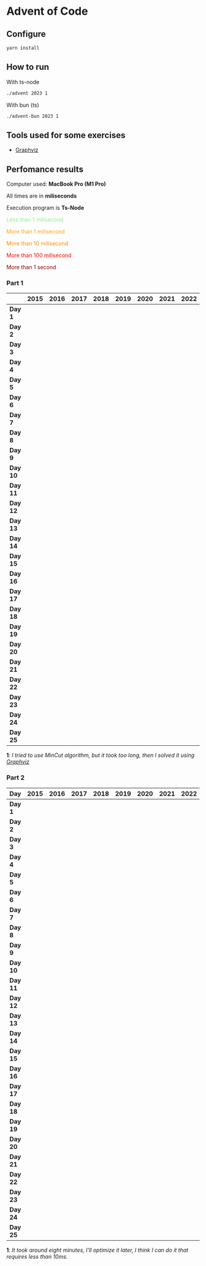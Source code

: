 # Advent of Code

## Configure

```sh
yarn install
```

## How to run

With ts-node

```sh
./advent 2023 1
```

With bun (ts)

```sh
./advent-bun 2023 1
```

## Tools used for some exercises

* [Graphviz](https://graphviz.org)

## Perfomance results

Computer used: **MacBook Pro (M1 Pro)**

All times are in **miliseconds**

Execution program is **Ts-Node**

<span style="color:lightgreen">Less than 1 milisecond</span>

<span style="color:orange">More than 1 milisecond</span>

<span style="color:darkorange">More than 10 milisecond</span>

<span style="color:red">More than 100 milisecond</span>

<span style="color:darkred">More than 1 second</span>


### Part 1

|            | **2015** | **2016** | **2017** | **2018** | **2019** | **2020** | **2021** | **2022** | **2023**                                                |
|------------|----------|----------|----------|----------|----------|----------|----------|----------|---------------------------------------------------------|
| **Day 1**  |          |          |          |          |          |          |          |          | <span style="color:lightgreen">_0.693_</span>           |
| **Day 2**  |          |          |          |          |          |          |          |          | <span style="color:lightgreen">_0.110_</span>           |
| **Day 3**  |          |          |          |          |          |          |          |          | <span style="color:orange">_3.505_</span>               |
| **Day 4**  |          |          |          |          |          |          |          |          | <span style="color:lightgreen">_0.497_</span>           |
| **Day 5**  |          |          |          |          |          |          |          |          | <span style="color:lightgreen">_0.337_</span>           |
| **Day 6**  |          |          |          |          |          |          |          |          | <span style="color:lightgreen">_0.044_</span>           |
| **Day 7**  |          |          |          |          |          |          |          |          | <span style="color:orange">_2.694_</span>               |
| **Day 8**  |          |          |          |          |          |          |          |          | <span style="color:orange">_1.380_</span>               |
| **Day 9**  |          |          |          |          |          |          |          |          | <span style="color:orange">_2.443_</span>               |
| **Day 10** |          |          |          |          |          |          |          |          | <span style="color:orange">_1.753_</span>               |
| **Day 11** |          |          |          |          |          |          |          |          | <span style="color:orange">_7.697_</span>               |
| **Day 12** |          |          |          |          |          |          |          |          | <span style="color:darkorange">_27.590_</span>          |
| **Day 13** |          |          |          |          |          |          |          |          | <span style="color:orange">_2.648_</span>               |
| **Day 14** |          |          |          |          |          |          |          |          | <span style="color:orange">_3.583_</span>               |
| **Day 15** |          |          |          |          |          |          |          |          | <span style="color:lightgreen">_0.936_</span>           |
| **Day 16** |          |          |          |          |          |          |          |          | <span style="color:orange">_6.827_</span>               |
| **Day 17** |          |          |          |          |          |          |          |          | <span style="color:red">_778.990_</span>                |
| **Day 18** |          |          |          |          |          |          |          |          | <span style="color:lightgreen">_0.212_</span>           |
| **Day 19** |          |          |          |          |          |          |          |          |                                                         |
| **Day 20** |          |          |          |          |          |          |          |          |                                                         |
| **Day 21** |          |          |          |          |          |          |          |          | <span style="color:darkorange">_47.354_</span>          |
| **Day 22** |          |          |          |          |          |          |          |          | <span style="color:red">_207.238_</span>                |
| **Day 23** |          |          |          |          |          |          |          |          | <span style="color:lightgreen">_0.884_</span>           |
| **Day 24** |          |          |          |          |          |          |          |          | <span style="color:darkorange">_34.876_</span>          |
| **Day 25** |          |          |          |          |          |          |          |          | <span style="color:darkred">**_∞_**<sup> 1</sup></span> |

**1**: _I tried to use MinCut algorithm, but it took too long, then I solved it using [Graphviz](https://graphviz.org)_

### Part 2

| **Day**    | **2015** | **2016** | **2017** | **2018** | **2019** | **2020** | **2021** | **2022** | **2023**                                                  |
|------------|----------|----------|----------|----------|----------|----------|----------|----------|-----------------------------------------------------------|
| **Day 1**  |          |          |          |          |          |          |          |          | <span style="color:orange">_1.643_</span>                 |
| **Day 2**  |          |          |          |          |          |          |          |          | <span style="color:lightgreen">_0.095_</span>             |
| **Day 3**  |          |          |          |          |          |          |          |          | <span style="color:orange">_1.577_</span>                 |
| **Day 4**  |          |          |          |          |          |          |          |          | <span style="color:lightgreen">_0.352_</span>             |
| **Day 5**  |          |          |          |          |          |          |          |          | <span style="color:darkred">**_~8m_**<sup> 1</sup></span> |
| **Day 6**  |          |          |          |          |          |          |          |          | <span style="color:lightgreen">_0.034_</span>             |
| **Day 7**  |          |          |          |          |          |          |          |          | <span style="color:orange">_5.465_</span>                 |
| **Day 8**  |          |          |          |          |          |          |          |          | <span style="color:orange">_6.317_</span>                 |
| **Day 9**  |          |          |          |          |          |          |          |          | <span style="color:lightgreen">_0.787_</span>             |
| **Day 10** |          |          |          |          |          |          |          |          | <span style="color:orange">_7.080_</span>                 |
| **Day 11** |          |          |          |          |          |          |          |          | <span style="color:orange">_5.198_</span>                 |
| **Day 12** |          |          |          |          |          |          |          |          | <span style="color:red">_555.160_</span>                  |
| **Day 13** |          |          |          |          |          |          |          |          | <span style="color:lightgreen">_0.549_</span>             |
| **Day 14** |          |          |          |          |          |          |          |          | <span style="color:red">_488.850_</span>                  |
| **Day 15** |          |          |          |          |          |          |          |          | <span style="color:orange">_1.111_</span>                 |
| **Day 16** |          |          |          |          |          |          |          |          | <span style="color:darkred">**_~1s_**</span>              |
| **Day 17** |          |          |          |          |          |          |          |          | <span style="color:darkred">**_~3s_**</span>              |
| **Day 18** |          |          |          |          |          |          |          |          | <span style="color:lightgreen">_109_</span>               |
| **Day 19** |          |          |          |          |          |          |          |          |                                                           |
| **Day 20** |          |          |          |          |          |          |          |          |                                                           |
| **Day 21** |          |          |          |          |          |          |          |          | <span style="color:darkred">**_~17s_**</span>             |
| **Day 22** |          |          |          |          |          |          |          |          | <span style="color:darkred">**_~1m_**</span>              |
| **Day 23** |          |          |          |          |          |          |          |          | <span style="color:orange">_5.559_</span>                 |
| **Day 24** |          |          |          |          |          |          |          |          | <span style="color:darkred">**_~7s_**</span>              |
| **Day 25** |          |          |          |          |          |          |          |          | <span style="color:lightgreen">⭐️</span>                  |

**1**: _It took around eight minutes, I'll optimize it later, I think I can do it that requires less than 10ms._

